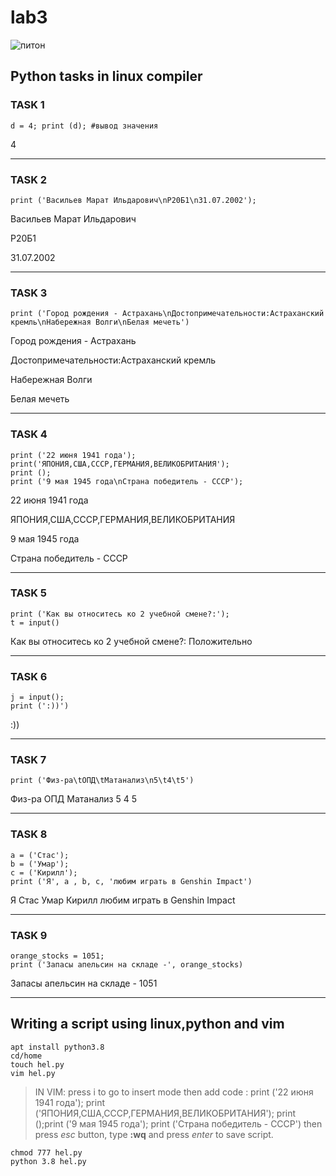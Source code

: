 # lab3

![питон](https://static.tildacdn.com/tild3665-3161-4135-b731-356635633937/s1200.jpg)
## Python tasks in linux compiler
### TASK 1

    d = 4; print (d); #вывод значения

4
***
### TASK 2

    print ('Васильев Марат Ильдарович\nР20Б1\n31.07.2002');

Васильев Марат Ильдарович

Р20Б1

31.07.2002
***
### TASK 3
    print ('Город рождения - Астрахань\nДостопримечательности:Астраханский кремль\nНабережная Волги\nБелая мечеть')

Город рождения - Астрахань

Достопримечательности:Астраханский кремль

Набережная Волги

Белая мечеть
***
### TASK 4
    print ('22 июня 1941 года'); 
    print('ЯПОНИЯ,США,СССР,ГЕРМАНИЯ,ВЕЛИКОБРИТАНИЯ'); 
    print (); 
    print ('9 мая 1945 года\nСтрана победитель - СССР');

22 июня 1941 года

ЯПОНИЯ,США,СССР,ГЕРМАНИЯ,ВЕЛИКОБРИТАНИЯ

9 мая 1945 года

Страна победитель - СССР
***
### TASK 5
    print ('Как вы относитесь ко 2 учебной смене?:'); 
    t = input()

Как вы относитесь ко 2 учебной смене?:
Положительно
***
### TASK 6
    j = input(); 
    print (':))')


:))
***
### TASK 7
    print ('Физ-ра\tОПД\tМатанализ\n5\t4\t5')

Физ-ра ОПД Матанализ
5       4       5
***
### TASK 8
    a = ('Стас'); 
    b = ('Умар'); 
    c = ('Кирилл'); 
    print ('Я', a , b, c, 'любим играть в Genshin Impact')

Я Стас Умар Кирилл любим играть в Genshin Impact
***
### TASK 9
    orange_stocks = 1051; 
    print ('Запасы апельсин на складе -', orange_stocks)

Запасы апельсин на складе - 1051
***
## Writing a script using linux,python and vim
    apt install python3.8 
    cd/home
    touch hel.py
    vim hel.py

>IN VIM: press i to go to insert mode
>then add code : 
    print ('22 июня 1941 года'); 
    print ('ЯПОНИЯ,США,СССР,ГЕРМАНИЯ,ВЕЛИКОБРИТАНИЯ');
    print ();print ('9 мая 1945 года');
    print ('Страна победитель - СССР')
>then press *esc* button, type **:wq** and press *enter* to save script.
    
    chmod 777 hel.py
    python 3.8 hel.py

